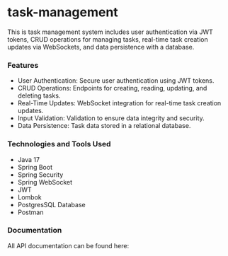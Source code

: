 # task-management

This is task management system includes user authentication via JWT tokens, CRUD operations for managing tasks, real-time task creation updates via WebSockets, and data persistence with a database.

### Features
- User Authentication: Secure user authentication using JWT tokens.
- CRUD Operations: Endpoints for creating, reading, updating, and deleting tasks.
- Real-Time Updates: WebSocket integration for real-time task creation updates.
- Input Validation: Validation to ensure data integrity and security.
- Data Persistence: Task data stored in a relational database.

### Technologies and Tools Used
- Java 17
- Spring Boot 
- Spring Security 
- Spring WebSocket 
- JWT 
- Lombok 
- PostgresSQL Database
- Postman

### Documentation
All API documentation can be found here: 